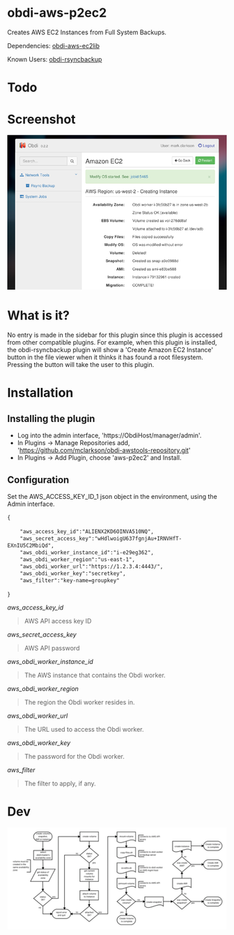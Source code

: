 # obdi-aws-p2ec2
Creates AWS EC2 Instances from Full System Backups.

Dependencies: [obdi-aws-ec2lib](https://github.com/mclarkson/obdi-aws-ec2lib)

Known Users: [obdi-rsyncbackup](https://github.com/mclarkson/obdi-rsyncbackup)

# Todo


# Screenshot

![](images/obdi-aws-p2ec2-small.png?raw=true)

# What is it?

No entry is made in the sidebar for this plugin since this plugin is accessed
from other compatible plugins. For example, when this plugin is installed, the
obdi-rsyncbackup plugin will show a 'Create Amazon EC2 Instance' button in the
file viewer when it thinks it has found a root filesystem. Pressing the button
will take the user to this plugin.

# Installation

## Installing the plugin

* Log into the admin interface, 'https://ObdiHost/manager/admin'.
* In Plugins -> Manage Repositories add, 'https://github.com/mclarkson/obdi-awstools-repository.git'
* In Plugins -> Add Plugin, choose 'aws-p2ec2' and Install.

## Configuration

Set the AWS_ACCESS_KEY_ID_1 json object in the environment, using the Admin interface.
```
{

    "aws_access_key_id":"ALIENX2KD6OINVA510NQ",
    "aws_secret_access_key":"wHdlwoigU637fgnjAu+IRNVHfT-EXnIU5C2MbiQd",
    "aws_obdi_worker_instance_id":"i-e29eg362",
    "aws_obdi_worker_region":"us-east-1",
    "aws_obdi_worker_url":"https://1.2.3.4:4443/",
    "aws_obdi_worker_key":"secretkey",
    "aws_filter":"key-name=groupkey"

}
```

*aws_access_key_id*
> AWS API access key ID

*aws_secret_access_key*
> AWS API password

*aws_obdi_worker_instance_id*
> The AWS instance that contains the Obdi worker.

*aws_obdi_worker_region*
> The region the Obdi worker resides in.

*aws_obdi_worker_url*
> The URL used to access the Obdi worker.

*aws_obdi_worker_key*
> The password for the Obdi worker.

*aws_filter*
> The filter to apply, if any.

# Dev

![](images/instance-creation.png?raw=true)
